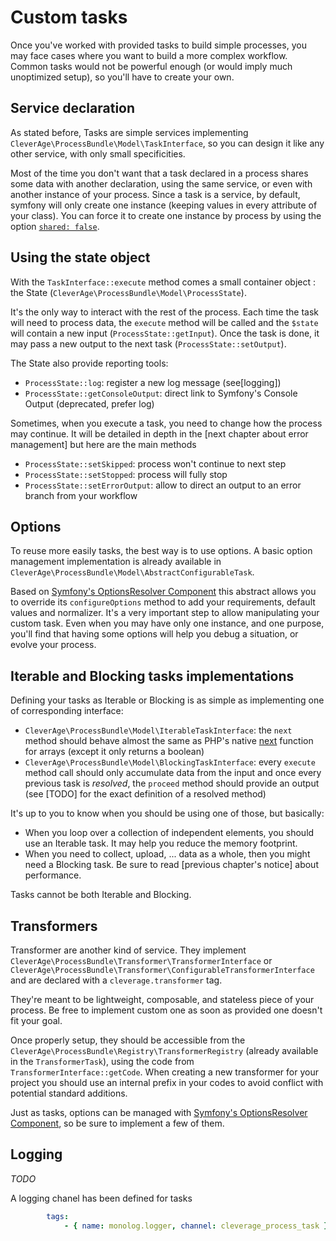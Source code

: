 Custom tasks
============

Once you've worked with provided tasks to build simple processes, you may face cases where you want to build a more 
complex workflow. Common tasks would not be powerful enough (or would imply much unoptimized setup), so you'll have to 
create your own.

## Service declaration

As stated before, Tasks are simple services implementing `CleverAge\ProcessBundle\Model\TaskInterface`, so you can 
design it like any other service, with only small specificities.

Most of the time you don't want that a task declared in a process shares some data with another declaration, using the 
same service, or even with another instance of your process. Since a task is a service, by default, symfony will only 
create one instance (keeping values in every attribute of your class). You can force it to create one instance by 
process by using the option [`shared: false`](https://symfony.com/doc/current/service_container/shared.html).

## Using the state object

With the `TaskInterface::execute` method comes a small container object : the State 
(`CleverAge\ProcessBundle\Model\ProcessState`).

It's the only way to interact with the rest of the process. Each time the task will need to process data, the `execute`
method will be called and the `$state` will contain a new input (`ProcessState::getInput`). Once the task is done, it 
may pass a new output to the next task (`ProcessState::setOutput`).

The State also provide reporting tools:
* `ProcessState::log`: register a new log message (see[logging])
* `ProcessState::getConsoleOutput`: direct link to Symfony's Console Output (deprecated, prefer log)

Sometimes, when you execute a task, you need to change how the process may continue. It will be detailed in depth in 
the [next chapter about error management] but here are the main methods
* `ProcessState::setSkipped`: process won't continue to next step
* `ProcessState::setStopped`: process will fully stop
* `ProcessState::setErrorOutput`: allow to direct an output to an error branch from your workflow

## Options

To reuse more easily tasks, the best way is to use options. A basic option management implementation is already 
available in `CleverAge\ProcessBundle\Model\AbstractConfigurableTask`.

Based on [Symfony's OptionsResolver Component](https://symfony.com/doc/current/components/options_resolver.html) this
abstract allows you to override its `configureOptions` method to add your requirements, default values and normalizer.
It's a very important step to allow manipulating your custom task. Even when you may have only one instance, and one 
purpose, you'll find that having some options will help you debug a situation, or evolve your process.

## Iterable and Blocking tasks implementations

Defining your tasks as Iterable or Blocking is as simple as implementing one of corresponding interface:
* `CleverAge\ProcessBundle\Model\IterableTaskInterface`: the `next` method should behave almost the same as PHP's native
[next](https://secure.php.net/manual/en/function.next.php) function for arrays (except it only returns a boolean) 
* `CleverAge\ProcessBundle\Model\BlockingTaskInterface`: every `execute` method call should only accumulate data from 
the input and once every previous task is _resolved_, the `proceed` method should provide an output (see [TODO] for 
the exact definition of a resolved method)

It's up to you to know when you should be using one of those, but basically:
* When you loop over a collection of independent elements, you should use an Iterable task. It may help you reduce the 
memory footprint.
* When you need to collect, upload, ... data as a whole, then you might need a Blocking task. Be sure to read [previous 
chapter's notice] about performance.

Tasks cannot be both Iterable and Blocking.

## Transformers

Transformer are another kind of service. They implement `CleverAge\ProcessBundle\Transformer\TransformerInterface` or 
`CleverAge\ProcessBundle\Transformer\ConfigurableTransformerInterface` and are declared with a `cleverage.transformer`
tag.

They're meant to be lightweight, composable, and stateless piece of your process. Be free to implement custom one as 
soon as provided one doesn't fit your goal.

Once properly setup, they should be accessible from the `CleverAge\ProcessBundle\Registry\TransformerRegistry` (already 
available in the `TransformerTask`), using the code from `TransformerInterface::getCode`. When creating a new transformer
for your project you should use an internal prefix in your codes to avoid conflict with potential standard additions.
 
Just as tasks, options can be managed with 
[Symfony's OptionsResolver Component](https://symfony.com/doc/current/components/options_resolver.html), so be sure to 
implement a few of them.

## Logging

_TODO_

A logging chanel has been defined for tasks 

```yaml
        tags:
            - { name: monolog.logger, channel: cleverage_process_task }
```
